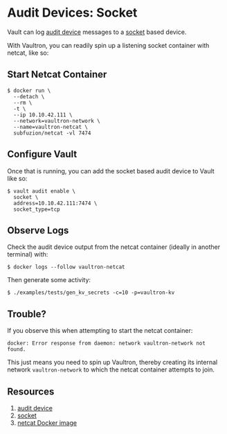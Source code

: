 # Audit Devices: Socket

Vault can log [audit device](https://www.vaultproject.io/docs/audit/index.html) messages to a [socket](https://www.vaultproject.io/docs/audit/socket.html) based device.

With Vaultron, you can readily spin up a listening socket container with netcat, like so:

## Start Netcat Container

```
$ docker run \
  --detach \
  --rm \
  -t \
  --ip 10.10.42.111 \
  --network=vaultron-network \
  --name=vaultron-netcat \
  subfuzion/netcat -vl 7474
```

## Configure Vault

Once that is running, you can add the socket based audit device to Vault like so:

```
$ vault audit enable \
  socket \
  address=10.10.42.111:7474 \
  socket_type=tcp
```

## Observe Logs

Check the audit device output from the netcat container (ideally in another terminal) with:

```
$ docker logs --follow vaultron-netcat
```

Then generate some activity:

```
$ ./examples/tests/gen_kv_secrets -c=10 -p=vaultron-kv
```

## Trouble?

If you observe this when attempting to start the netcat container:

```
docker: Error response from daemon: network vaultron-network not found.
```

This just means you need to spin up Vaultron, thereby creating its internal network `vaultron-network` to which the netcat container attempts to join.

## Resources

1. [audit device](https://www.vaultproject.io/docs/audit/index.html)
2. [socket](https://www.vaultproject.io/docs/audit/socket.html)
3. [netcat Docker image](https://github.com/subfuzion/docker-netcat)

